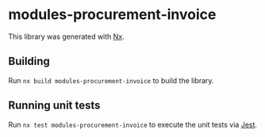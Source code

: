 # modules-procurement-invoice

This library was generated with [Nx](https://nx.dev).

## Building

Run `nx build modules-procurement-invoice` to build the library.

## Running unit tests

Run `nx test modules-procurement-invoice` to execute the unit tests via [Jest](https://jestjs.io).

